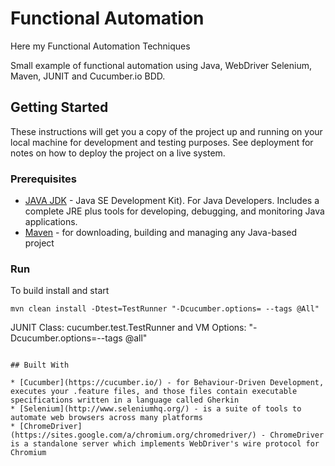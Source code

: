 # Functional Automation

Here my Functional Automation Techniques

Small example of functional automation using Java, WebDriver Selenium, Maven, JUNIT and Cucumber.io BDD.

## Getting Started
These instructions will get you a copy of the project up and running on your local machine for development and testing purposes. See deployment for notes on how to deploy the project on a live system.

### Prerequisites

* [JAVA JDK](http://www.oracle.com/technetwork/java/javase/downloads/index.html) - Java SE Development Kit). For Java Developers. Includes a complete JRE plus tools for developing, debugging, and monitoring Java applications.
* [Maven](https://maven.apache.org/) - for downloading, building and managing any Java-based project


### Run

To build install and start

```
mvn clean install -Dtest=TestRunner "-Dcucumber.options= --tags @All"
```

JUNIT Class: cucumber.test.TestRunner and VM Options: "-Dcucumber.options=--tags @all"
```

## Built With

* [Cucumber](https://cucumber.io/) - for Behaviour-Driven Development, executes your .feature files, and those files contain executable specifications written in a language called Gherkin
* [Selenium](http://www.seleniumhq.org/) - is a suite of tools to automate web browsers across many platforms
* [ChromeDriver](https://sites.google.com/a/chromium.org/chromedriver/) - ChromeDriver is a standalone server which implements WebDriver's wire protocol for Chromium

